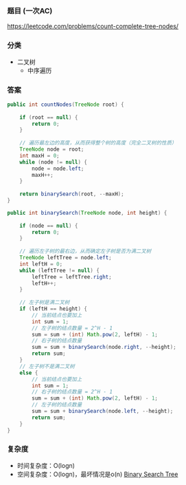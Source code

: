 ### 题目 (一次AC)
https://leetcode.com/problems/count-complete-tree-nodes/

### 分类
* 二叉树
    * 中序遍历

### 答案
```java
public int countNodes(TreeNode root) {
    
    if (root == null) {
        return 0;
    }
    
    // 遍历最左边的高度，从而获得整个树的高度（完全二叉树的性质）
    TreeNode node = root;
    int maxH = 0;
    while (node != null) {
        node = node.left;
        maxH++;
    }
    
    return binarySearch(root, --maxH);
}

public int binarySearch(TreeNode node, int height) {
    
    if (node == null) {
        return 0;
    }
    
    // 遍历左子树的最右边，从而确定左子树是否为满二叉树
    TreeNode leftTree = node.left;
    int leftH = 0;
    while (leftTree != null) {
        leftTree = leftTree.right;
        leftH++;
    }
    
    // 左子树是满二叉树
    if (leftH == height) {
        // 当前结点也要加上
        int sum = 1;
        // 左子树的结点数量 = 2^H - 1
        sum = sum + (int) Math.pow(2, leftH) - 1;
        // 右子树的结点数量
        sum = sum + binarySearch(node.right, --height);
        return sum;
    }
    // 左子树不是满二叉树
    else {
        // 当前结点也要加上
        int sum = 1;
        // 右子树的结点数量 = 2^H - 1
        sum = sum + (int) Math.pow(2, leftH) - 1;
        // 左子树的结点数量
        sum = sum + binarySearch(node.left, --height);
        return sum;
    }
}
```

### 复杂度
* 时间复杂度：O(logn)
* 空间复杂度：O(logn)，最坏情况是o(n) [Binary Search Tree](https://github.com/HolmesJJ/CS2040S-Data-Structures-and-Algorithms/wiki/Binary-Search-Tree)

